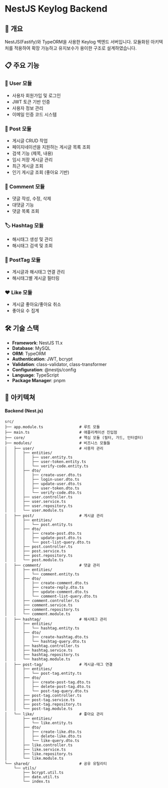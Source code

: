 # NestJS Keylog Backend

## 🚀 개요

NestJS(Fastify)와 TypeORM을 사용한 Keylog 백엔드 서버입니다. 모듈화된 아키텍처를 적용하여 확장 가능하고 유지보수가 용이한 구조로 설계하였습니다.

## 📋 주요 기능

### 🔐 User 모듈

- 사용자 회원가입 및 로그인
- JWT 토큰 기반 인증
- 사용자 정보 관리
- 이메일 인증 코드 시스템

### 📝 Post 모듈

- 게시글 CRUD 작업
- 페이지네이션을 지원하는 게시글 목록 조회
- 검색 기능 (제목, 내용)
- 임시 저장 게시글 관리
- 최근 게시글 조회
- 인기 게시글 조회 (좋아요 기반)

### 💬 Comment 모듈

- 댓글 작성, 수정, 삭제
- 대댓글 기능
- 댓글 목록 조회

### 🏷️ Hashtag 모듈

- 해시태그 생성 및 관리
- 해시태그 검색 및 조회

### 🔗 PostTag 모듈

- 게시글과 해시태그 연결 관리
- 해시태그별 게시글 필터링

### ❤️ Like 모듈

- 게시글 좋아요/좋아요 취소
- 좋아요 수 집계

## 🛠 기술 스택

- **Framework**: NestJS 11.x
- **Database**: MySQL
- **ORM**: TypeORM
- **Authentication**: JWT, bcrypt
- **Validation**: class-validator, class-transformer
- **Configuration**: @nestjs/config
- **Language**: TypeScript
- **Package Manager**: pnpm

## 📁 아키텍쳐

#### Backend (Nest.js)

```
src/
├── app.module.ts                # 루트 모듈
├── main.ts                      # 애플리케이션 진입점
├── core/                        # 핵심 모듈 (필터, 가드, 인터셉터)
├── modules/                     # 비즈니스 모듈들
│   ├── user/                    # 사용자 관리
│   │   ├── entities/
│   │   │   ├── user.entity.ts
│   │   │   ├── user-token.entity.ts
│   │   │   └── verify-code.entity.ts
│   │   ├── dto/
│   │   │   ├── create-user.dto.ts
│   │   │   ├── login-user.dto.ts
│   │   │   ├── update-user.dto.ts
│   │   │   ├── user-token.dto.ts
│   │   │   └── verify-code.dto.ts
│   │   ├── user.controller.ts
│   │   ├── user.service.ts
│   │   ├── user.repository.ts
│   │   └── user.module.ts
│   ├── post/                    # 게시글 관리
│   │   ├── entities/
│   │   │   └── post.entity.ts
│   │   ├── dto/
│   │   │   ├── create-post.dto.ts
│   │   │   ├── update-post.dto.ts
│   │   │   └── post-list-query.dto.ts
│   │   ├── post.controller.ts
│   │   ├── post.service.ts
│   │   ├── post.repository.ts
│   │   └── post.module.ts
│   ├── comment/                 # 댓글 관리
│   │   ├── entities/
│   │   │   └── comment.entity.ts
│   │   ├── dto/
│   │   │   ├── create-comment.dto.ts
│   │   │   ├── create-reply.dto.ts
│   │   │   ├── update-comment.dto.ts
│   │   │   └── comment-list-query.dto.ts
│   │   ├── comment.controller.ts
│   │   ├── comment.service.ts
│   │   ├── comment.repository.ts
│   │   └── comment.module.ts
│   ├── hashtag/                 # 해시태그 관리
│   │   ├── entities/
│   │   │   └── hashtag.entity.ts
│   │   ├── dto/
│   │   │   ├── create-hashtag.dto.ts
│   │   │   └── hashtag-query.dto.ts
│   │   ├── hashtag.controller.ts
│   │   ├── hashtag.service.ts
│   │   ├── hashtag.repository.ts
│   │   └── hashtag.module.ts
│   ├── post-tag/                # 게시글-태그 연결
│   │   ├── entities/
│   │   │   └── post-tag.entity.ts
│   │   ├── dto/
│   │   │   ├── create-post-tag.dto.ts
│   │   │   ├── delete-post-tag.dto.ts
│   │   │   └── post-tag-query.dto.ts
│   │   ├── post-tag.controller.ts
│   │   ├── post-tag.service.ts
│   │   ├── post-tag.repository.ts
│   │   └── post-tag.module.ts
│   └── like/                    # 좋아요 관리
│       ├── entities/
│       │   └── like.entity.ts
│       ├── dto/
│       │   ├── create-like.dto.ts
│       │   ├── delete-like.dto.ts
│       │   └── like-query.dto.ts
│       ├── like.controller.ts
│       ├── like.service.ts
│       ├── like.repository.ts
│       └── like.module.ts
└── shared/                      # 공유 유틸리티
    └── utils/
        ├── bcrypt.util.ts
        ├── date.util.ts
        └── index.ts
```
